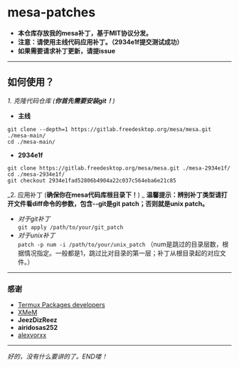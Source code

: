 # mesa-patches
- **本仓库存放我的mesa补丁，基于MIT协议分发。**  
- **注意：请使用主线代码应用补丁。（2934e1f提交测试成功）**  
- **如果需要请求补丁更新，请提issue**  
---
## 如何使用？
_1. 克隆代码仓库 (**你首先需要安装git！**)_
- **主线**
```
git clone --depth=1 https://gitlab.freedesktop.org/mesa/mesa.git ./mesa-main/
cd ./mesa-main/
```
- **2934e1f**
```
git clone https://gitlab.freedesktop.org/mesa/mesa.git ./mesa-2934e1f/
cd ./mesa-2934e1f/
git checkout 2934e1fad52806b4904a22c037c564eba6e21c85
```
_2. 应用补丁 (**确保你在mesa代码库根目录下！**)  _
**温馨提示：辨别补丁类型请打开文件看diff命令的参数，包含--git是git patch；否则就是unix patch。**  
* _对于git补丁_  
`git apply /path/to/your/git_patch`  
* _对于unix补丁_  
`patch -p num -i /path/to/your/unix_patch` （num是跳过的目录层数，根据情况指定。一般都是1，跳过比对目录的第一层；补丁从根目录起的对应文件。）   
---
### 感谢
* [Termux Packages developers](https://github.com/termux/termux-packages "Termux Packages Github Repository")
* [XMeM](https://github.com/XMeM "XMeM Github")
* **JeezDizReez**
* **airidosas252**
* [alexvorxx](https://github.com/alexvorxx "alexvorxx Github")
---
_好的，没有什么要讲的了。END喽！_
